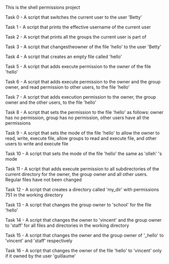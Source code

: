 This is the shell permissions project

Task 0 - A script that switches the current user to the user 'Betty'

Task 1 - A script that prints the effective username of the current user

Task 2 - A script that prints all the groups the current user is part of

Task 3 - A script that changestheowner of the file 'hello' to the user 'Betty'

Task 4 - A script that creates an empty file called 'hello'

Task 5 - A script that adds execute permission to the owner of the file 'hello'

Task 6 - A script that adds execute permission to the owner and the group owner, and read permission to other users, to the file 'hello'

Task 7 - A script that adds execution permission to the owner, the group owner and the other users, to the file 'hello'

Task 8 - A script that sets the permission to the file 'hello' as follows: owner has no permission, group has no permission, other users have all the permissions

Task 9 - A script that sets the mode of the file 'hello' to allow the owner to read, write, execute file, allow groups to read and execute file, and other users to write and execute file

Task 10 - A script that sets the mode of the file 'hello' the same as 'olleh' 's mode

Task 11 - A script that adds execute permission to all subdirectories of the current directory for the owner, the group owner and all other users. Regular files have not been changed

Task 12 - A script that creates a directory called 'my_dir' with permissions 751 in the working directory

Task 13 - A script that changes the group owner to 'school' for the file 'hello'

Task 14 - A script that changes the owner to 'vincent' and the group owner to 'staff' for all files and directories in the working directory

Task 15 - A script that changes the owner and the group owner of '_hello' to 'vincent' and 'staff' respectively

Task 16 - A script that changes the owner of the file 'hello' to 'vincent' only if it owned by the user 'guillaume' 
